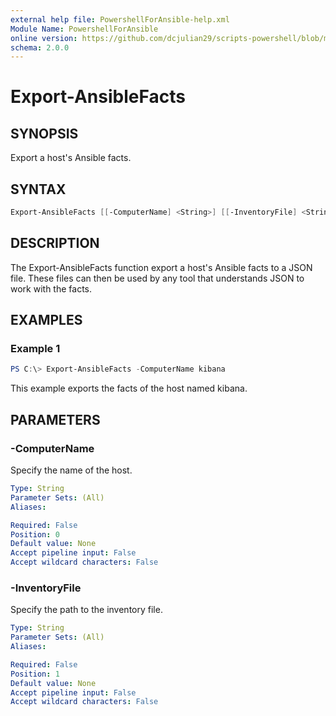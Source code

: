 ```yaml
---
external help file: PowershellForAnsible-help.xml
Module Name: PowershellForAnsible
online version: https://github.com/dcjulian29/scripts-powershell/blob/main/Modules/PowershellForAnsible/docs/Export-AnsibleFacts.md
schema: 2.0.0
---
```


# Export-AnsibleFacts

## SYNOPSIS

Export a host's Ansible facts.

## SYNTAX

```powershell
Export-AnsibleFacts [[-ComputerName] <String>] [[-InventoryFile] <String>]
```

## DESCRIPTION

The Export-AnsibleFacts function export a host's Ansible facts to a JSON file. These files can then be used by any tool that understands JSON to work with the facts.

## EXAMPLES

### Example 1

```powershell
PS C:\> Export-AnsibleFacts -ComputerName kibana
```

This example exports the facts of the host named kibana.

## PARAMETERS

### -ComputerName

Specify the name of the host.

```yaml
Type: String
Parameter Sets: (All)
Aliases:

Required: False
Position: 0
Default value: None
Accept pipeline input: False
Accept wildcard characters: False
```

### -InventoryFile

Specify the path to the inventory file.

```yaml
Type: String
Parameter Sets: (All)
Aliases:

Required: False
Position: 1
Default value: None
Accept pipeline input: False
Accept wildcard characters: False
```
